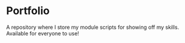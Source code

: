 # Portfolio
A repository where I store my module scripts for showing off my skills. Available for everyone to use!

